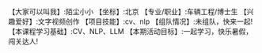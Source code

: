 【大家可以叫我】:陌尘小小
【坐标】:北京
【专业/职业】:车辆工程/博士生
【兴趣爱好】:文字视频创作
【项目技能】:cv、nlp
【组队情况】:未组队，快来一起!
【本课程学习基础】:CV、NLP、LLM
【本期活动目标】:一起学习，快乐暑假，闯关达人!